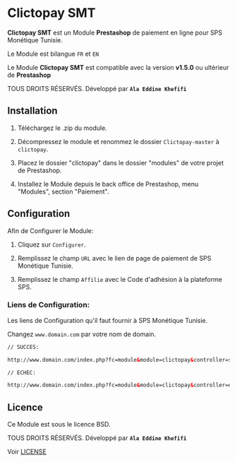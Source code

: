 Clictopay SMT
=====================

**Clictopay SMT** est un Module **Prestashop** de paiement en ligne pour SPS Monétique Tunisie.

Le Module est bilangue ``FR`` et ``EN``

Le Module **Clictopay SMT** est compatible avec la version **v1.5.0** ou ultèrieur de **Prestashop**

TOUS DROITS RÉSERVÉS. Développé par **``Ala Eddine Khefifi``**


Installation
------------

1. Téléchargez le .zip du module.

2. Décompressez le module et renommez le dossier ``Clictopay-master``  à  ``clictopay``.

3. Placez le dossier "clictopay" dans le dossier "modules" de votre projet de Prestashop.

4. Installez le Module depuis le back office de Prestashop, menu "Modules", section "Paiement".


Configuration
-------------

Afin de Configurer le Module:

1. Cliquez sur ``Configurer``.

2. Remplissez le champ ``URL`` avec le lien de page de paiement de SPS Monétique Tunisie.

3. Remplissez le champ ``Affilie`` avec le Code d'adhésion à la plateforme SPS.



### Liens de Configuration:

Les liens de Configuration qu'il faut fournir à SPS Monétique Tunisie.

Changez ``www.domain.com`` par votre nom de domain.


``` html
// SUCCES:

http://www.domain.com/index.php?fc=module&module=clictopay&controller=succes

// ECHEC:

http://www.domain.com/index.php?fc=module&module=clictopay&controller=echec

```


Licence
-------

Ce Module est sous le licence BSD.

TOUS DROITS RÉSERVÉS. Développé par **``Ala Eddine Khefifi``**

Voir [LICENSE](https://github.com/NAYZO/Clictopay/LICENSE)